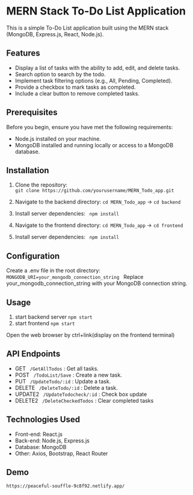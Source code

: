 # MERN Stack To-Do List Application
This is a simple To-Do List application built using the MERN stack (MongoDB, Express.js, React, Node.js).

## Features
* Display a list of tasks with the ability to add, edit, and delete tasks.
* Search option to search by the todo.
* Implement task filtering options (e.g., All, Pending, Completed).
* Provide a checkbox to mark tasks as completed.
* Include a clear button to remove completed tasks.

## Prerequisites
Before you begin, ensure you have met the following requirements:
* Node.js installed on your machine.
* MongoDB installed and running locally or access to a MongoDB database.

## Installation
1. Clone the repository:   
 ```git clone https://github.com/yourusername/MERN_Todo_app.git ```

3. Navigate to the backend directory:
   ```cd MERN_Todo_app```
   -> ```cd backend```
   
5. Install server dependencies:
  ``` npm install```

6. Navigate to the frontend directory:
   ```cd MERN_Todo_app```
   -> ```cd frontend```

8. Install server dependencies:
  ``` npm install```

## Configuration
Create a .env file in the root directory:
```MONGODB_URI=your_mongodb_connection_string ```
Replace your_mongodb_connection_string with your MongoDB connection string.

## Usage
1. start backend server
   ```npm start```
2. start frontend
   ```npm start```

Open the web browser by ctrl+link(display on the frontend terminal)
     
## API Endpoints
* GET ``` /GetAllTodos``` : Get all tasks.
* POST ``` /TodoList/Save``` : Create a new task.
* PUT ``` /UpdateTodo/:id``` : Update a task.
* DELETE ``` /DeleteTodo/:id``` : Delete a task.
* UPDATE2  ``` /UpdateTodocheck/:id``` : Check box update
* DELETE2 ``` /DeleteCheckedTodos``` : Clear completed tasks

## Technologies Used
* Front-end: React.js
* Back-end: Node.js, Express.js
* Database: MongoDB
* Other: Axios, Bootstrap, React Router

## Demo

   ```https://peaceful-souffle-9c8f92.netlify.app/```
